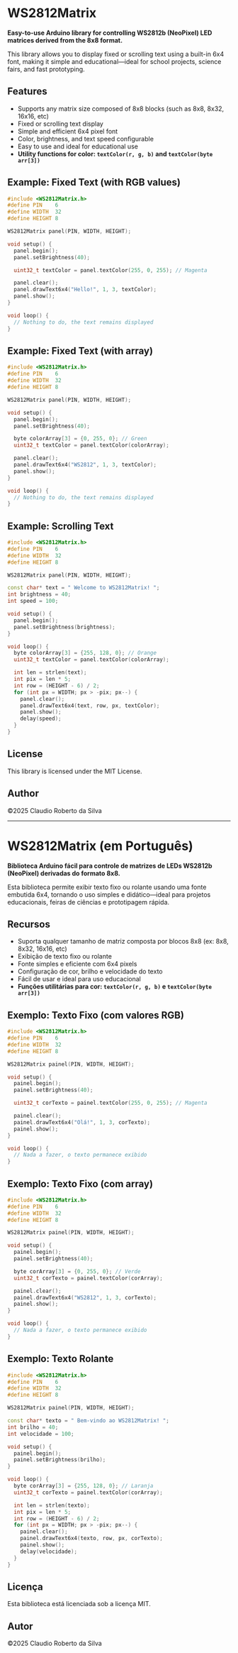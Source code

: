 
# WS2812Matrix

**Easy-to-use Arduino library for controlling WS2812b (NeoPixel) LED matrices derived from the 8x8 format.**

This library allows you to display fixed or scrolling text using a built-in 6x4 font, making it simple and educational—ideal for school projects, science fairs, and fast prototyping.

## Features

- Supports any matrix size composed of 8x8 blocks (such as 8x8, 8x32, 16x16, etc)
- Fixed or scrolling text display
- Simple and efficient 6x4 pixel font
- Color, brightness, and text speed configurable
- Easy to use and ideal for educational use
- **Utility functions for color: `textColor(r, g, b)` and `textColor(byte arr[3])`**

## Example: Fixed Text (with RGB values)

```cpp
#include <WS2812Matrix.h>
#define PIN    6
#define WIDTH  32
#define HEIGHT 8

WS2812Matrix panel(PIN, WIDTH, HEIGHT);

void setup() {
  panel.begin();
  panel.setBrightness(40);

  uint32_t textColor = panel.textColor(255, 0, 255); // Magenta

  panel.clear();
  panel.drawText6x4("Hello!", 1, 3, textColor);
  panel.show();
}

void loop() {
  // Nothing to do, the text remains displayed
}
```

## Example: Fixed Text (with array)

```cpp
#include <WS2812Matrix.h>
#define PIN    6
#define WIDTH  32
#define HEIGHT 8

WS2812Matrix panel(PIN, WIDTH, HEIGHT);

void setup() {
  panel.begin();
  panel.setBrightness(40);

  byte colorArray[3] = {0, 255, 0}; // Green
  uint32_t textColor = panel.textColor(colorArray);

  panel.clear();
  panel.drawText6x4("WS2812", 1, 3, textColor);
  panel.show();
}

void loop() {
  // Nothing to do, the text remains displayed
}
```

## Example: Scrolling Text

```cpp
#include <WS2812Matrix.h>
#define PIN    6
#define WIDTH  32
#define HEIGHT 8

WS2812Matrix panel(PIN, WIDTH, HEIGHT);

const char* text = " Welcome to WS2812Matrix! ";
int brightness = 40;
int speed = 100;

void setup() {
  panel.begin();
  panel.setBrightness(brightness);
}

void loop() {
  byte colorArray[3] = {255, 128, 0}; // Orange
  uint32_t textColor = panel.textColor(colorArray);

  int len = strlen(text);
  int pix = len * 5;
  int row = (HEIGHT - 6) / 2;
  for (int px = WIDTH; px > -pix; px--) {
    panel.clear();
    panel.drawText6x4(text, row, px, textColor);
    panel.show();
    delay(speed);
  }
}
```

## License

This library is licensed under the MIT License.

## Author

&copy;2025 Claudio Roberto da Silva

---

# WS2812Matrix (em Português)

**Biblioteca Arduino fácil para controle de matrizes de LEDs WS2812b (NeoPixel) derivadas do formato 8x8.**

Esta biblioteca permite exibir texto fixo ou rolante usando uma fonte embutida 6x4, tornando o uso simples e didático—ideal para projetos educacionais, feiras de ciências e prototipagem rápida.

## Recursos

- Suporta qualquer tamanho de matriz composta por blocos 8x8 (ex: 8x8, 8x32, 16x16, etc)
- Exibição de texto fixo ou rolante
- Fonte simples e eficiente com 6x4 pixels
- Configuração de cor, brilho e velocidade do texto
- Fácil de usar e ideal para uso educacional
- **Funções utilitárias para cor: `textColor(r, g, b)` e `textColor(byte arr[3])`**

## Exemplo: Texto Fixo (com valores RGB)

```cpp
#include <WS2812Matrix.h>
#define PIN    6
#define WIDTH  32
#define HEIGHT 8

WS2812Matrix painel(PIN, WIDTH, HEIGHT);

void setup() {
  painel.begin();
  painel.setBrightness(40);

  uint32_t corTexto = painel.textColor(255, 0, 255); // Magenta

  painel.clear();
  painel.drawText6x4("Olá!", 1, 3, corTexto);
  painel.show();
}

void loop() {
  // Nada a fazer, o texto permanece exibido
}
```

## Exemplo: Texto Fixo (com array)

```cpp
#include <WS2812Matrix.h>
#define PIN    6
#define WIDTH  32
#define HEIGHT 8

WS2812Matrix painel(PIN, WIDTH, HEIGHT);

void setup() {
  painel.begin();
  painel.setBrightness(40);

  byte corArray[3] = {0, 255, 0}; // Verde
  uint32_t corTexto = painel.textColor(corArray);

  painel.clear();
  painel.drawText6x4("WS2812", 1, 3, corTexto);
  painel.show();
}

void loop() {
  // Nada a fazer, o texto permanece exibido
}
```

## Exemplo: Texto Rolante

```cpp
#include <WS2812Matrix.h>
#define PIN    6
#define WIDTH  32
#define HEIGHT 8

WS2812Matrix painel(PIN, WIDTH, HEIGHT);

const char* texto = " Bem-vindo ao WS2812Matrix! ";
int brilho = 40;
int velocidade = 100;

void setup() {
  painel.begin();
  painel.setBrightness(brilho);
}

void loop() {
  byte corArray[3] = {255, 128, 0}; // Laranja
  uint32_t corTexto = painel.textColor(corArray);

  int len = strlen(texto);
  int pix = len * 5;
  int row = (HEIGHT - 6) / 2;
  for (int px = WIDTH; px > -pix; px--) {
    painel.clear();
    painel.drawText6x4(texto, row, px, corTexto);
    painel.show();
    delay(velocidade);
  }
}
```

## Licença

Esta biblioteca está licenciada sob a licença MIT.

## Autor

&copy;2025 Claudio Roberto da Silva
